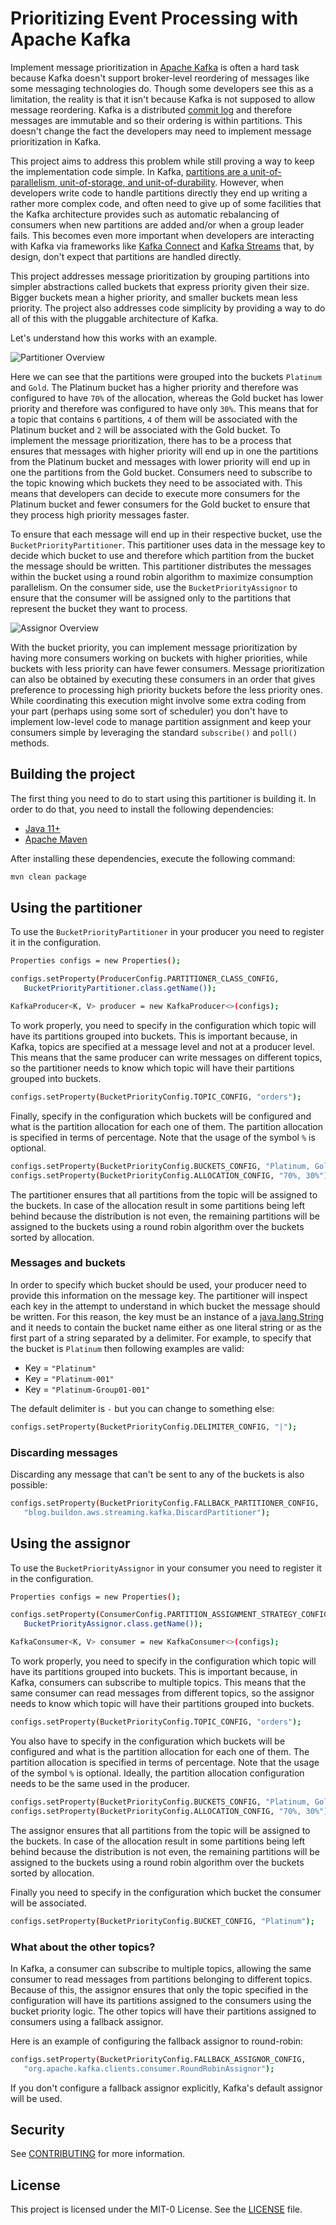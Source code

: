 # Prioritizing Event Processing with Apache Kafka

Implement message prioritization in [Apache Kafka](https://kafka.apache.org) is often a hard task because Kafka doesn't support broker-level reordering of messages like some messaging technologies do. Though some developers see this as a limitation, the reality is that it isn't because Kafka is not supposed to allow message reordering. Kafka is a distributed [commit log](https://engineering.linkedin.com/distributed-systems/log-what-every-software-engineer-should-know-about-real-time-datas-unifying) and therefore messages are immutable and so their ordering is within partitions. This doesn't change the fact the developers may need to implement message prioritization in Kafka.

This project aims to address this problem while still proving a way to keep the implementation code simple. In Kafka, [partitions are a unit-of-parallelism, unit-of-storage, and unit-of-durability](https://www.buildon.aws/posts/in-the-land-of-the-sizing-the-one-partition-kafka-topic-is-king/01-what-are-partitions). However, when developers write code to handle partitions directly they end up writing a rather more complex code, and often need to give up of some facilities that the Kafka architecture provides such as automatic rebalancing of consumers when new partitions are added and/or when a group leader fails. This becomes even more important when developers are interacting with Kafka via frameworks like [Kafka Connect](https://kafka.apache.org/documentation/#connect) and [Kafka Streams](https://kafka.apache.org/documentation/streams/) that, by design, don't expect that partitions are handled directly.

This project addresses message prioritization by grouping partitions into simpler abstractions called buckets that express priority given their size. Bigger buckets mean a higher priority, and smaller buckets mean less priority. The project also addresses code simplicity by providing a way to do all of this with the pluggable architecture of Kafka.

Let's understand how this works with an example.

![Partitioner Overview](images/partitioner-overview.png)

Here we can see that the partitions were grouped into the buckets `Platinum` and `Gold`. The Platinum bucket has a higher priority and therefore was configured to have `70%` of the allocation, whereas the Gold bucket has lower priority and therefore was configured to have only `30%`. This means that for a topic that contains `6` partitions, `4` of them will be associated with the Platinum bucket and `2` will be associated with the Gold bucket. To implement the message prioritization, there has to be a process that ensures that messages with higher priority will end up in one the partitions from the Platinum bucket and messages with lower priority will end up in one the partitions from the Gold bucket. Consumers need to subscribe to the topic knowing which buckets they need to be associated with. This means that developers can decide to execute more consumers for the Platinum bucket and fewer consumers for the Gold bucket to ensure that they process high priority messages faster.

To ensure that each message will end up in their respective bucket, use the `BucketPriorityPartitioner`. This partitioner uses data in the message key to decide which bucket to use and therefore which partition from the bucket the message should be written. This partitioner distributes the messages within the bucket using a round robin algorithm to maximize consumption parallelism. On the consumer side, use the `BucketPriorityAssignor` to ensure that the consumer will be assigned only to the partitions that represent the bucket they want to process.

![Assignor Overview](images/assignor-overview.png)

With the bucket priority, you can implement message prioritization by having more consumers working on buckets with higher priorities, while buckets with less priority can have fewer consumers. Message prioritization can also be obtained by executing these consumers in an order that gives preference to processing high priority buckets before the less priority ones. While coordinating this execution might involve some extra coding from your part (perhaps using some sort of scheduler) you don't have to implement low-level code to manage partition assignment and keep your consumers simple by leveraging the standard `subscribe()` and `poll()` methods.

## Building the project

The first thing you need to do to start using this partitioner is building it. In order to do that, you need to install the following dependencies:

- [Java 11+](https://openjdk.java.net/)
- [Apache Maven](https://maven.apache.org/)

After installing these dependencies, execute the following command:

```bash
mvn clean package
```

## Using the partitioner

To use the `BucketPriorityPartitioner` in your producer you need to register it in the configuration.

```bash
Properties configs = new Properties();

configs.setProperty(ProducerConfig.PARTITIONER_CLASS_CONFIG,
   BucketPriorityPartitioner.class.getName());

KafkaProducer<K, V> producer = new KafkaProducer<>(configs);
```

To work properly, you need to specify in the configuration which topic will have its partitions grouped into buckets. This is important because, in Kafka, topics are specified at a message level and not at a producer level. This means that the same producer can write messages on different topics, so the partitioner needs to know which topic will have their partitions grouped into buckets.

```bash
configs.setProperty(BucketPriorityConfig.TOPIC_CONFIG, "orders");
```

Finally, specify in the configuration which buckets will be configured and what is the partition allocation for each one of them. The partition allocation is specified in terms of percentage. Note that the usage of the symbol `%` is optional.

```bash
configs.setProperty(BucketPriorityConfig.BUCKETS_CONFIG, "Platinum, Gold");
configs.setProperty(BucketPriorityConfig.ALLOCATION_CONFIG, "70%, 30%");
```

The partitioner ensures that all partitions from the topic will be assigned to the buckets.
In case of the allocation result in some partitions being left behind because the distribution is not even, the remaining partitions will be assigned to the buckets using a round robin algorithm over the buckets sorted by allocation.

### Messages and buckets

In order to specify which bucket should be used, your producer need to provide this information on the message key. The partitioner will inspect each key in the attempt to understand in which bucket the message should be written. For this reason, the key must be an instance of a [java.lang.String](https://docs.oracle.com/en/java/javase/11/docs/api/java.base/java/lang/String.html) and it needs to contain the bucket name either as one literal string or as the first part of a string separated by a delimiter. For example, to specify that the bucket is `Platinum` then following examples are valid:

* Key = `"Platinum"`
* Key = `"Platinum-001"`
* Key = `"Platinum-Group01-001"`

The default delimiter is `-` but you can change to something else:

```bash
configs.setProperty(BucketPriorityConfig.DELIMITER_CONFIG, "|");
```

### Discarding messages

Discarding any message that can't be sent to any of the buckets is also possible:

```bash
configs.setProperty(BucketPriorityConfig.FALLBACK_PARTITIONER_CONFIG,
   "blog.buildon.aws.streaming.kafka.DiscardPartitioner");
```

## Using the assignor

To use the `BucketPriorityAssignor` in your consumer you need to register it in the configuration.

```bash
Properties configs = new Properties();

configs.setProperty(ConsumerConfig.PARTITION_ASSIGNMENT_STRATEGY_CONFIG,
   BucketPriorityAssignor.class.getName());

KafkaConsumer<K, V> consumer = new KafkaConsumer<>(configs);
```

To work properly, you need to specify in the configuration which topic will have its partitions grouped into buckets. This is important because, in Kafka, consumers can subscribe to multiple topics. This means that the same consumer can read messages from different topics, so the assignor needs to know which topic will have their partitions grouped into buckets.

```bash
configs.setProperty(BucketPriorityConfig.TOPIC_CONFIG, "orders");
```

You also have to specify in the configuration which buckets will be configured and what is the partition allocation for each one of them.
The partition allocation is specified in terms of percentage. Note that the usage of the symbol `%` is optional. Ideally, the partition allocation configuration needs to be the same used in the producer.


```bash
configs.setProperty(BucketPriorityConfig.BUCKETS_CONFIG, "Platinum, Gold");
configs.setProperty(BucketPriorityConfig.ALLOCATION_CONFIG, "70%, 30%");
```

The assignor ensures that all partitions from the topic will be assigned to the buckets.
In case of the allocation result in some partitions being left behind because the distribution is not even, the remaining partitions will be assigned to the buckets using a round robin algorithm over the buckets sorted by allocation.

Finally you need to specify in the configuration which bucket the consumer will be associated.

```bash
configs.setProperty(BucketPriorityConfig.BUCKET_CONFIG, "Platinum");
```

### What about the other topics?

In Kafka, a consumer can subscribe to multiple topics, allowing the same consumer to read messages from partitions belonging to different topics. Because of this, the assignor ensures that only the topic specified in the configuration will have its partitions assigned to the consumers using the bucket priority logic. The other topics will have their partitions assigned to consumers using a fallback assignor.

Here is an example of configuring the fallback assignor to round-robin:

```bash
configs.setProperty(BucketPriorityConfig.FALLBACK_ASSIGNOR_CONFIG,
   "org.apache.kafka.clients.consumer.RoundRobinAssignor");
```

If you don't configure a fallback assignor explicitly, Kafka's default assignor will be used.

## Security

See [CONTRIBUTING](CONTRIBUTING.md#security-issue-notifications) for more information.

## License

This project is licensed under the MIT-0 License. See the [LICENSE](./LICENSE) file.
